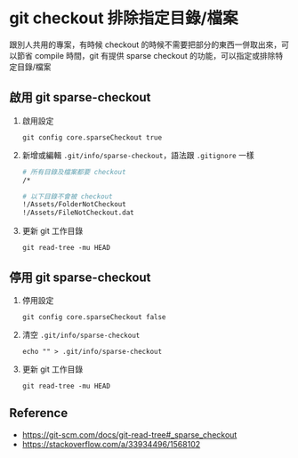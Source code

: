 # git checkout 排除指定目錄/檔案


跟別人共用的專案，有時候 checkout 的時候不需要把部分的東西一併取出來，可以節省 compile 時間，git 有提供 sparse checkout 的功能，可以指定或排除特定目錄/檔案

<!--more-->

## 啟用 git sparse-checkout
1. 啟用設定

    ```shell
    git config core.sparseCheckout true
    ```

2. 新增或編輯 `.git/info/sparse-checkout`，語法跟 `.gitignore` 一樣

    ```bash
    # 所有目錄及檔案都要 checkout
    /*
    
    # 以下目錄不會被 checkout
    !/Assets/FolderNotCheckout
    !/Assets/FileNotCheckout.dat
    ```

3. 更新 git 工作目錄

    ```shell
    git read-tree -mu HEAD
    ```

## 停用 git sparse-checkout
1. 停用設定

    ```shell
    git config core.sparseCheckout false
    ```

2. 清空 `.git/info/sparse-checkout`

    ```shell
    echo "" > .git/info/sparse-checkout
    ```

3. 更新 git 工作目錄

    ```shell
    git read-tree -mu HEAD
    ```

## Reference
- https://git-scm.com/docs/git-read-tree#_sparse_checkout
- https://stackoverflow.com/a/33934496/1568102


